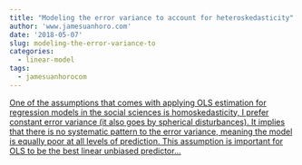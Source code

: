 ```yaml
---
title: "Modeling the error variance to account for heteroskedasticity"
author: 'www.jamesuanhoro.com'
date: '2018-05-07'
slug: modeling-the-error-variance-to
categories:
  - linear-model
tags:
  - jamesuanhorocom
---
```


[One of the assumptions that comes with applying OLS estimation for regression models in the social sciences is homoskedasticity, I prefer constant error variance (it also goes by spherical disturbances). It implies that there is no systematic pattern to the error variance, meaning the model is equally poor at all levels of prediction. This assumption is important for OLS to be the best linear unbiased predictor...<click to read more>](https://www.jamesuanhoro.com/post/2018/05/07/modeling-the-error-variance-to-account-for-heteroskedasticity/)

